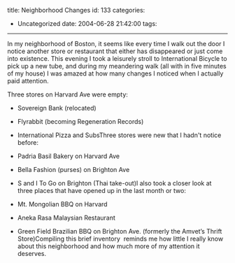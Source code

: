 title: Neighborhood Changes
id: 133
categories:
  - Uncategorized
date: 2004-06-28 21:42:00
tags:
---

In my neighborhood of Boston, it seems like every time I walk out the door I notice another store or restaurant that either has disappeared or just come into existence. This evening I took a leisurely stroll to International Bicycle to pick up a new tube, and during my meandering walk (all with in five minutes of my house) I was amazed at how many changes I noticed when I actually paid attention. 

Three stores on Harvard Ave were empty:

*   Sovereign Bank (relocated)

*   Flyrabbit (becoming Regeneration Records)
*   International Pizza and SubsThree stores were new that I hadn't notice before: 

*   Padria Basil Bakery on Harvard Ave

*   Bella Fashion (purses) on Brighton Ave

*   S and I To Go on Brighton (Thai take-out)I also took a closer look at three places that have opened up in the last month or two: 

*   Mt. Mongolian BBQ on Harvard

*   Aneka Rasa Malaysian Restaurant

*   Green Field Brazilian BBQ on Brighton Ave. (formerly the Amvet’s Thrift Store)Compiling this brief inventory  reminds me how little I really know about this neighborhood and how much more of my attention it deserves.